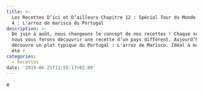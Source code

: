 ```yaml
---
title: >-
  Les Recettes D’ici et D’ailleurs Chapitre 12 : Spécial Tour du Monde - Épisode
  4 : L'arroz de marisco du Portugal
description: >-
  De juin à août, nous changeons le concept de nos recettes ! Chaque semaine,
  nous vous ferons découvrir une recette d’un pays différent. Aujourd’hui, on
  découvre un plat typique du Portugal : L'arroz de Marisco. Idéal à manger en
  été ! 
categories:
  - Recettes
date: '2019-06-25T11:55:17+02:00'
---
```

e
